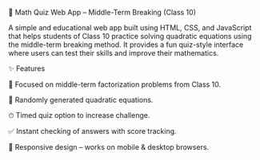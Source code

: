 📘 Math Quiz Web App – Middle-Term Breaking (Class 10)

A simple and educational web app built using HTML, CSS, and JavaScript that helps students of Class 10 practice solving quadratic equations using the middle-term breaking method. It provides a fun quiz-style interface where users can test their skills and improve their mathematics.

✨ Features

🧮 Focused on middle-term factorization problems from Class 10.

🎯 Randomly generated quadratic equations.

⏱ Timed quiz option to increase challenge.

✅ Instant checking of answers with score tracking.

📱 Responsive design – works on mobile & desktop browsers.

